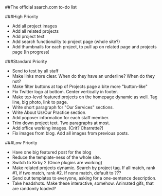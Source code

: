 ##The official saarch.com to-do list

###High Priority
-	Add all project images
-	Add all related projects
-	Add project text
-	Add search functionality to project page (whole site?)
-	Add thumbnails for each project, to pull up on related page and projects page (In progress)

###Standard Priority
-	Send to test by all staff
-	Make links more clear. When do they have an underline? When do they not?
-	Make filter buttons at top of Projects page a bite more "button-like"
-	Fix Twitter logo at bottom. Center vertically in footer.
-	Make top-level featured projects on the homepage dynamic as well. Tag line, big photo, link to page.
-	Write short paragraph for "Our Services" sections.
-	Write About Us/Our Practice section.
-	Add popover information for each staff member.
-	Trim down project text. Two paragraphs at most.
-	Add office working images. (Crit? Charrette?)
-	Fix images from blog. Add all images from previous posts.

###Low Priority
-	Have one big featured post for the blog
-	Reduce the template-ness of the whole site.
-	Switch to Kirby 2 (Once plugins are working)
-	Make related projects dynamic. Search by project tag. If all match, rank #1, if two match, rank #2. If none match, default to ???
-	Send out templates to everyone, asking for a one-sentence description.
-	Take headshots. Make these interactive, somehow. Animated gifs, that are randomly loaded?